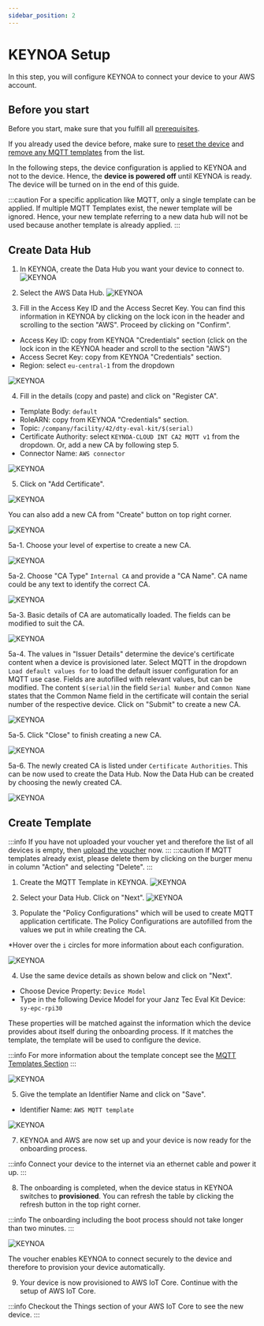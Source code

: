```yaml
---
sidebar_position: 2
---
```


# KEYNOA Setup
In this step, you will configure KEYNOA to connect your device to your AWS account.

## Before you start

Before you start, make sure that you fulfill all [prerequisites](/tutorial/Prerequsites).

If you already used the device before, make sure to [reset the device](/reference/reset-device) and [remove any MQTT templates](/reference/mqtt-template#remove-mqtt-template) from the list.

In the following steps, the device configuration is applied to KEYNOA and not to the device.
Hence, the **device is powered off** until KEYNOA is ready.
The device will be turned on in the end of this guide.

:::caution
For a specific application like MQTT, only a single template can be applied.
If multiple MQTT Templates exist, the newer template will be ignored. Hence, your new template referring to a new data hub will not be used because another template is already applied.
:::


## Create Data Hub
1. In KEYNOA, create the Data Hub you want your device to connect to.
![KEYNOA](/img/KEYNOA/Dashboard.png)

2. Select the AWS Data Hub.
![KEYNOA](/img/KEYNOA/AWS/AWS_ChooseCloudService.png)
 
3. Fill in the Access Key ID and the Access Secret Key. You can find this information in KEYNOA by clicking on the lock icon in the header and scrolling to the section "AWS". Proceed by clicking on "Confirm".

- Access Key ID: copy from KEYNOA "Credentials" section 
  (click on the lock icon in the KEYNOA header and scroll to the section "AWS")
- Access Secret Key: copy from KEYNOA "Credentials" section.
- Region: select `eu-central-1` from the dropdown

![KEYNOA](/img/KEYNOA/AWS/Data-Hub-details.png)

4. Fill in the details (copy and paste) and click on "Register CA".

- Template Body: `default`
- RoleARN: copy from KEYNOA "Credentials" section.
- Topic: `/company/facility/42/dty-eval-kit/$(serial)`
- Certificate Authority: select `KEYNOA-CLOUD INT CA2 MQTT v1` from the dropdown. Or, add a new CA by following step 5.
- Connector Name: `AWS connector`

![KEYNOA](/img/KEYNOA/AWS/Data-Hub-details-2.png)

5. Click on "Add Certificate".

![KEYNOA](/img/KEYNOA/AWS/AWS_3AddCertificate.png)

You can also add a new CA from "Create" button on top right corner.

![KEYNOA](/img/KEYNOA/Thingsboard/Thingsboard_AddNewCA)

5a-1. Choose your level of expertise to create a new CA.

![KEYNOA](/img/KEYNOA/Thingsboard/LevelOfExperience.png)

5a-2. Choose "CA Type" `Internal CA` and provide a "CA Name". CA name could be any text to identify the correct CA.

![KEYNOA](/img/KEYNOA/Thingsboard/ChooseCAName.png)

5a-3. Basic details of CA are automatically loaded. The fields can be modified to suit the CA. 

![KEYNOA](/img/KEYNOA/Thingsboard/CABasicDetails.png)

5a-4. The values in "Issuer Details" determine the device's certificate content when a device is provisioned later.
Select MQTT in the dropdown `Load default values for` to load the default issuer configuration for an MQTT use case.
Fields are autofilled with relevant values, but can be modified.
The content `$(serial)`in the field `Serial Number` and `Common Name` states that the Common Name field in the certificate will contain the serial number of the respective device.
Click on "Submit" to create a new CA.

![KEYNOA](/img/KEYNOA/Thingsboard/IssuerDetails.png)

5a-5. Click "Close" to finish creating a new CA.

![KEYNOA](/img/KEYNOA/Thingsboard/CACreated.png)

5a-6. The newly created CA is listed under `Certificate Authorities`. This can be now used to create the Data Hub. Now the Data Hub can be created by choosing the newly created CA.

![KEYNOA](/img/KEYNOA/Thingsboard/NewCAListed.png)

## Create Template
:::info
If you have not uploaded your voucher yet and therefore the list of all devices is empty, then [upload the voucher](/tutorial/Prerequsites#upload-voucher) now.
:::
:::caution
If MQTT templates already exist, please delete them by clicking on the burger menu in column "Action" and selecting "Delete".
:::
1. Create the MQTT Template in KEYNOA.
![KEYNOA](/img/KEYNOA/MQTTCreateTemplate.png)

2. Select your Data Hub. Click on "Next".
![KEYNOA](/img/KEYNOA/AWS/MQTT_TemplateCreation1.png)

3. Populate the "Policy Configurations" which will be used to create MQTT application certificate. 
The Policy Configurations are autofilled from the values we put in while creating the CA.

\*Hover over the `i` circles for more information about each configuration. 

![KEYNOA](/img/KEYNOA/MQTT2PolicyConfigurations.png)

4. Use the same device details as shown below and click on "Next".

- Choose Device Property: `Device Model`
- Type in the following Device Model for your Janz Tec Eval Kit Device: `sy-epc-rpi30`

These properties will be matched against the information which the device provides about itself during the onboarding process. If it matches the template, the template will be used to configure the device.

:::info
For more information about the template concept see the [MQTT Templates Section](/reference/mqtt-template)
:::

![KEYNOA](/img/KEYNOA/AWS/AWS_FilterDevices.png)


5. Give the template an Identifier Name and click on "Save".

- Identifier Name: `AWS MQTT template`

![KEYNOA](/img/KEYNOA/MQTT4TemplateID.png)

7. KEYNOA and AWS are now set up and your device is now ready for the onboarding process.

:::info
Connect your device to the internet via an ethernet cable and power it up.
:::

8. The onboarding is completed, when the device status in KEYNOA switches to **provisioned**. You can refresh the table by clicking the refresh button in the top right corner.

:::info
The onboarding including the boot process should not take longer than two minutes.
:::

![KEYNOA](/img/KEYNOA/devices_list_refresh.png)

The voucher enables KEYNOA to connect securely to the device and therefore to provision your device automatically.

9. Your device is now provisioned to AWS IoT Core. Continue with the setup of AWS IoT Core.

:::info
Checkout the Things section of your AWS IoT Core to see the new device.
:::
